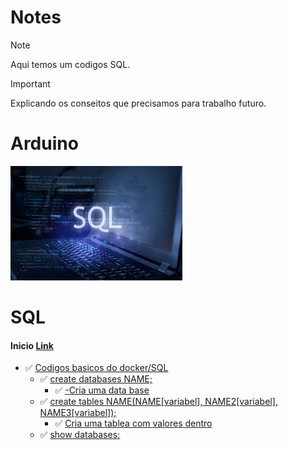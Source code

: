 # Notes
> [!NOTE]
> Aqui temos um codigos SQL.

>[!IMPORTANT]
>
>Explicando os conseitos que precisamos para trabalho futuro.

# Arduino
![System](images.jpg)

# SQL

#### Inicio [Link](https://www.tinkercad.com/things/bxOicrJU0QI-copy-of-sistemaderega/editel?returnTo=%2Fdashboard)

- ✅ [Codigos basicos do docker/SQL](#)
    - ✅ [create databases NAME;](#)
        - ✅ [-Cria uma data base](#)
    - ✅ [create tables NAME(NAME[variabel], NAME2[variabel], NAME3[variabel]);](#)
         - ✅ [Cria uma tablea com valores dentro](#)
    - ✅ [show databases;](#)